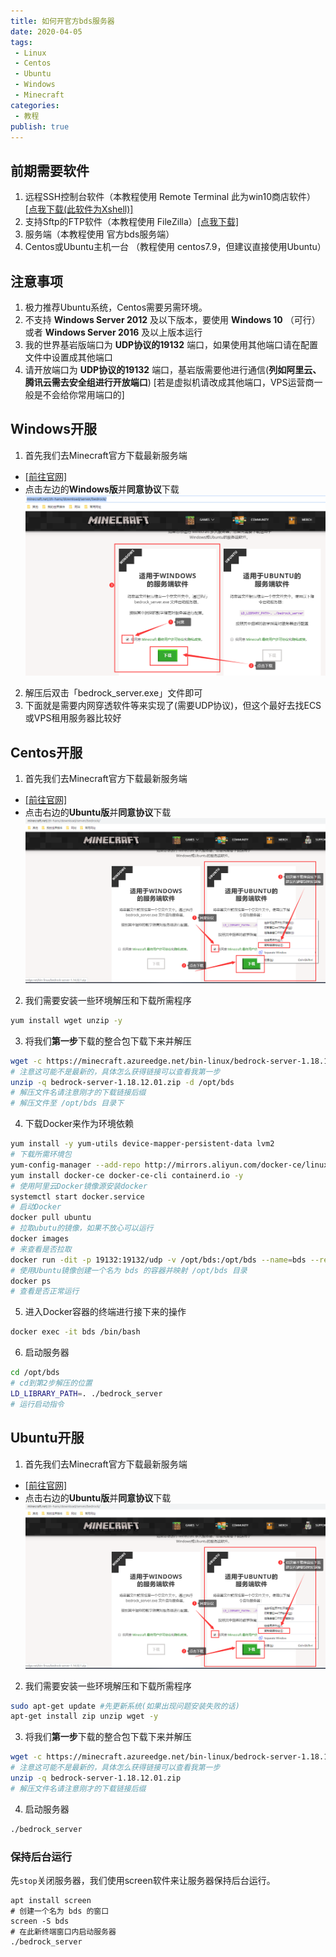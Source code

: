 ```yaml
---
title: 如何开官方bds服务器
date: 2020-04-05
tags:
 - Linux
 - Centos
 - Ubuntu
 - Windows
 - Minecraft
categories: 
 - 教程
publish: true
---
```

## 前期需要软件
1. 远程SSH控制台软件（本教程使用 Remote Terminal 此为win10商店软件）[[点我下载(此软件为Xshell)]](https://www.lanzoui.com/i88wyvi)
2. 支持Sftp的FTP软件（本教程使用 FileZilla）[[点我下载]](https://www.lanzoui.com/i88wyqd)
3. 服务端（本教程使用 官方bds服务端）
4. Centos或Ubuntu主机一台 （教程使用 centos7.9，但建议直接使用Ubuntu）

## 注意事项
1. 极力推荐Ubuntu系统，Centos需要另需环境。
2. 不支持 **Windows Server 2012** 及以下版本，要使用 **Windows 10** （可行）或者 **Windows Server 2016** 及以上版本运行
3. 我的世界基岩版端口为 **UDP协议的19132** 端口，如果使用其他端口请在配置文件中设置成其他端口
4. 请开放端口为 **UDP协议的19132** 端口，基岩版需要他进行通信(**列如阿里云、腾讯云需去安全组进行开放端口**) [若是虚拟机请改成其他端口，VPS运营商一般是不会给你常用端口的]

## Windows开服
1. 首先我们去Minecraft官方下载最新服务端
- [[前往官网]](https://www.minecraft.net/zh-hans/download/server/bedrock/)
- 点击左边的**Windows版**并**同意协议**下载
![下载服务端](./images/bds-server_1.png)
2. 解压后双击「bedrock_server.exe」文件即可
3. 下面就是需要内网穿透软件等来实现了(需要UDP协议)，但这个最好去找ECS或VPS租用服务器比较好

## Centos开服
1. 首先我们去Minecraft官方下载最新服务端
- [[前往官网]](https://www.minecraft.net/zh-hans/download/server/bedrock/)
- 点击右边的**Ubuntu版**并**同意协议**下载
![image.png](./images/bds-server_2.png)
2. 我们需要安装一些环境解压和下载所需程序
```bash
yum install wget unzip -y
```

3. 将我们**第一步**下载的整合包下载下来并解压

```bash
wget -c https://minecraft.azureedge.net/bin-linux/bedrock-server-1.18.12.01.zip
# 注意这可能不是最新的，具体怎么获得链接可以查看我第一步
unzip -q bedrock-server-1.18.12.01.zip -d /opt/bds
# 解压文件名请注意刚才的下载链接后缀
# 解压文件至 /opt/bds 目录下
```

4. 下载Docker来作为环境依赖
```bash
yum install -y yum-utils device-mapper-persistent-data lvm2
# 下载所需环境包
yum-config-manager --add-repo http://mirrors.aliyun.com/docker-ce/linux/centos/docker-ce.repo
yum install docker-ce docker-ce-cli containerd.io -y
# 使用阿里云Docker镜像源安装docker
systemctl start docker.service
# 启动Docker
docker pull ubuntu
# 拉取ubutu的镜像，如果不放心可以运行 
docker images
# 来查看是否拉取
docker run -dit -p 19132:19132/udp -v /opt/bds:/opt/bds --name=bds --restart=always ubuntu:latest /bin/bash
# 使用Ubuntu镜像创建一个名为 bds 的容器并映射 /opt/bds 目录
docker ps
# 查看是否正常运行
```
5. 进入Docker容器的终端进行接下来的操作

```bash
docker exec -it bds /bin/bash
```

6. 启动服务器

```bash
cd /opt/bds
# cd到第2步解压的位置
LD_LIBRARY_PATH=. ./bedrock_server
# 运行启动指令
```

## Ubuntu开服
1. 首先我们去Minecraft官方下载最新服务端
- [[前往官网]](https://www.minecraft.net/zh-hans/download/server/bedrock/)
- 点击右边的**Ubuntu版**并**同意协议**下载
![image.png](./images/bds-server_2.png)
2. 我们需要安装一些环境解压和下载所需程序
```bash
sudo apt-get update #先更新系统(如果出现问题安装失败的话)
apt-get install zip unzip wget -y
```
3. 将我们**第一步**下载的整合包下载下来并解压
```bash
wget -c https://minecraft.azureedge.net/bin-linux/bedrock-server-1.18.12.01.zip
# 注意这可能不是最新的，具体怎么获得链接可以查看我第一步
unzip -q bedrock-server-1.18.12.01.zip
# 解压文件名请注意刚才的下载链接后缀
```
4. 启动服务器
```bash
./bedrock_server
```

### 保持后台运行
先`stop`关闭服务器，我们使用screen软件来让服务器保持后台运行。
```
apt install screen
# 创建一个名为 bds 的窗口
screen -S bds
# 在此新终端窗口内启动服务器
./bedrock_server
```